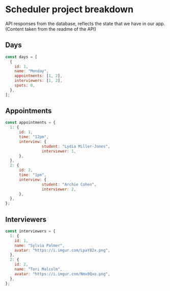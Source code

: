 # Scheduler project breakdown

API responses from the database, reflects the state that we have in our app. (Content taken from the readme of the API)

## Days

```jsx
const days = [
  {
    id: 1,
    name: "Monday",
    appointments: [1, 2],
    interviewers: [1, 2],
    spots: 0,
  },
];
```

## Appointments

```jsx
const appointments = {
  1: {
      id: 1,
      time: "12pm",
      interview: {
                student: "Lydia Miller-Jones",
                interviewer: 1,
      },
  },
  2: {
      id: 2,
      time: "1pm",
      interview: {
                student: "Archie Cohen",
                interviewer: 2,
      },
  },
};
```

## Interviewers

```jsx
const interviewers = {
  1: {
    id: 1,
    name: "Sylvia Palmer",
    avatar: "https://i.imgur.com/LpaY82x.png",
  },
  2: {
    id: 2,
    name: "Tori Malcolm",
    avatar: "https://i.imgur.com/Nmx0Qxo.png",
  },
};
```
